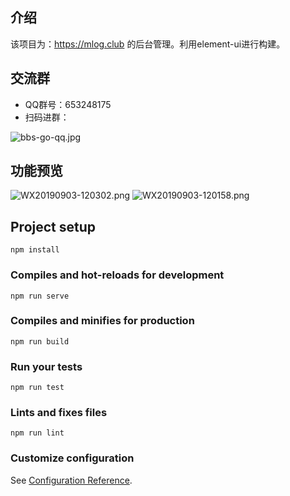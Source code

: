 ## 介绍

该项目为：https://mlog.club 的后台管理。利用element-ui进行构建。

## 交流群

- QQ群号：653248175
- 扫码进群：

![bbs-go-qq.jpg](https://i.loli.net/2019/09/12/eiKSXycnDB7R6Gw.jpg)


## 功能预览
![WX20190903-120302.png](https://i.loli.net/2019/09/03/gdAWlkaK6N5HbU7.png)
![WX20190903-120158.png](https://i.loli.net/2019/09/03/AsETB2OJpXD6gUV.png)

## Project setup
```
npm install
```

### Compiles and hot-reloads for development
```
npm run serve
```

### Compiles and minifies for production
```
npm run build
```

### Run your tests
```
npm run test
```

### Lints and fixes files
```
npm run lint
```

### Customize configuration
See [Configuration Reference](https://cli.vuejs.org/config/).
